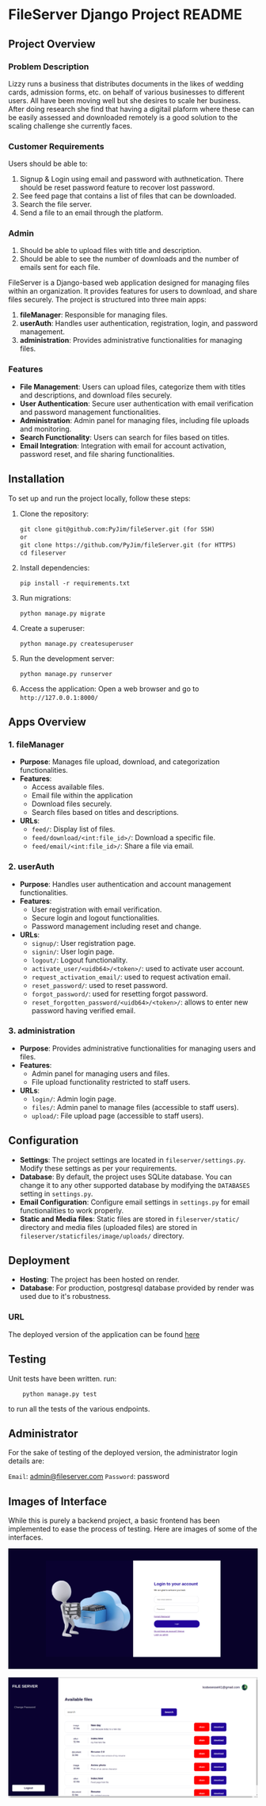 # FileServer Django Project README

## Project Overview

### Problem Description
Lizzy runs a business that distributes documents in the likes of wedding cards, admission forms, etc. on behalf of various businesses to different users. All have been moving well but she desires to scale her business. After doing research she find that having a digitail plaform where these can be easily assessed and downloaded remotely is a good solution to the scaling challenge she currently faces.

### Customer Requirements
Users should be able to:
1. Signup & Login using email and password with authnetication. There should be reset password feature to recover lost password.
2. See feed page that contains a list of files that can be downloaded.
3. Search the file server.
4. Send a file to an email through the platform.

### Admin
1. Should be able to upload files with title and description.
2. Should be able to see the number of downloads and the number of emails sent for each file.

FileServer is a Django-based web application designed for managing files within an organization. It provides features for users to download, and share files securely. The project is structured into three main apps:

1. **fileManager**: Responsible for managing files.
2. **userAuth**: Handles user authentication, registration, login, and password management.
3. **administration**: Provides administrative functionalities for managing files.

### Features

- **File Management**: Users can upload files, categorize them with titles and descriptions, and download files securely.
- **User Authentication**: Secure user authentication with email verification and password management functionalities.
- **Administration**: Admin panel for managing files, including file uploads and monitoring.
- **Search Functionality**: Users can search for files based on titles.
- **Email Integration**: Integration with email for account activation, password reset, and file sharing functionalities.

## Installation

To set up and run the project locally, follow these steps:

1. Clone the repository:
   ```
   git clone git@github.com:PyJim/fileServer.git (for SSH)
   or
   git clone https://github.com/PyJim/fileServer.git (for HTTPS)
   cd fileserver
   ```

2. Install dependencies:
   ```
   pip install -r requirements.txt
   ```

3. Run migrations:
   ```
   python manage.py migrate
   ```

4. Create a superuser:
   ```
   python manage.py createsuperuser
   ```

5. Run the development server:
   ```
   python manage.py runserver
   ```

6. Access the application:
   Open a web browser and go to `http://127.0.0.1:8000/`

## Apps Overview

### 1. fileManager
- **Purpose**: Manages file upload, download, and categorization functionalities.
- **Features**: 
  - Access available files.
  - Email file within the application
  - Download files securely.
  - Search files based on titles and descriptions.
- **URLs**: 
  - `feed/`: Display list of files.
  - `feed/download/<int:file_id>/`: Download a specific file.
  - `feed/email/<int:file_id>/`: Share a file via email.

### 2. userAuth
- **Purpose**: Handles user authentication and account management functionalities.
- **Features**: 
  - User registration with email verification.
  - Secure login and logout functionalities.
  - Password management including reset and change.
- **URLs**: 
  - `signup/`: User registration page.
  - `signin/`: User login page.
  - `logout/`: Logout functionality.
  - `activate_user/<uidb64>/<token>/`: used to activate user account.
  - `request_activation_email/`: used to request activation email.
  - `reset_password/`: used to reset password.
  - `forgot_password/`: used for resetting forgot password.
  - `reset_forgotten_password/<uidb64>/<token>/`: allows to enter new password having verified email.

### 3. administration
- **Purpose**: Provides administrative functionalities for managing users and files.
- **Features**: 
  - Admin panel for managing users and files.
  - File upload functionality restricted to staff users.
- **URLs**: 
  - `login/`: Admin login page.
  - `files/`: Admin panel to manage files (accessible to staff users).
  - `upload/`: File upload page (accessible to staff users).


## Configuration

- **Settings**: The project settings are located in `fileserver/settings.py`. Modify these settings as per your requirements.
- **Database**: By default, the project uses SQLite database. You can change it to any other supported database by modifying the `DATABASES` setting in `settings.py`.
- **Email Configuration**: Configure email settings in `settings.py` for email functionalities to work properly.
- **Static and Media files**: Static files are stored in `fileserver/static/` directory and media files (uploaded files) are stored in `fileserver/staticfiles/image/uploads/` directory.

## Deployment

- **Hosting**: The project has been hosted on render.
- **Database**: For production, postgresql database provided by render was used due to it's robustness.


### URL
The deployed version of the application can be found [here](https://fileserver-qnur.onrender.com)


## Testing

Unit tests have been written. run:

```
    python manage.py test

```
to run all the tests of the various endpoints.

## Administrator
For the sake of testing of the deployed version, the administrator login details are:

`Email`: admin@fileserver.com
`Password`: password

## Images of Interface

While this is purely a backend project, a basic frontend has been implemented to ease the process of testing. Here are images of some of the interfaces.

![Login](login.png)

![Home](home.png)

